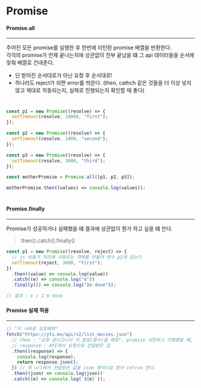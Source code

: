 # Promise

#### Promise.all

---

주어진 모든 promise를 실행한 후 한번에 리턴된 promise 배열을 반환한다.  
각각의 promise가 언제 끝나는지에 상관없이 전부 끝났을 떄 그 api 데이터들을 순서에 맞춰 배열로 건네준다.

- 단 받아진 순서대로가 아닌 요청 후 순서대로!
- 하나라도 reject가 되면 error를 띄운다.
  (then, cathch 같은 것들을 더 이상 넣지 않고 제대로 작동되는지, 실제로 진행되는지 확인할 때 좋다)

#

```javascript
const p1 = new Promise((resolve) => {
  setTimeout(resolve, 10000, "first");
});

const p2 = new Promise((resolve) => {
  setTimeout(resolve, 1000, "second");
});

const p3 = new Promise((resolve) => {
  setTimeout(resolve, 3000, "third");
});

const motherPromise = Promise.all([p1, p2, p3]);

motherPromise.then((values) => console.log(values));
```

#

#### Promise.finally

---

Promise가 성공하거나 실패했을 떄 결과에 상관없이 뭔가 하고 싶을 떄 쓴다.

> then().catch().finally()

```javascript
const p1 = new Promise((resolve, reject) => {
  // js 비동기 처리에 사용되는 객체를 만들어 변수 p1에 담는다
  setTimeout(reject, 3000, "first");
})
  .then((value) => console.log(value))
  .catch((e) => console.log("e"))
  .finally(() => console.log("Im done"));

// 결과 : e / I'm done
```

#### Promise 실제 적용

---

```javascript
// "이 서버로 요청해줘"
fetch("https://yts.mx/api/v2/list_movies.json")
  // then : "요청 끝나고나서 이 할일(함수)을 해줘", promise 리턴하고 이행했을 때, 거부했을 떄를 위한 두 개의 콜백 함수를 인수로 받는다
  // response : API에서 요청으로 전달받은 값
  .then((response) => {
    console.log(response);
    return response.json();
  }) // 위 url에서 전달받은 값을 json 형식으로 받아 retrun 한다.
  .then((json) => console.log(json))
  .catch((e) => console.log(`${e}`));
```
